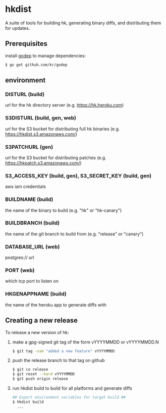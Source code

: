 # hkdist

A suite of tools for building hk, generating binary diffs, and distributing
them for updates.

## Prerequisites

install [godep](https://github.com/kr/godep) to manage dependencies:

```bash
$ go get github.com/kr/godep
```

## environment

### DISTURL (build)

url for the hk directory server (e.g. https://hk.heroku.com)

### S3DISTURL (build, gen, web)

url for the S3 bucket for distributing full hk binaries (e.g. https://hkdist.s3.amazonaws.com/)

### S3PATCHURL (gen)

url for the S3 bucket for distributing patches
(e.g. https://hkpatch.s3.amazonaws.com/)

### S3_ACCESS_KEY (build, gen), S3_SECRET_KEY (build, gen)

aws iam credentials

### BUILDNAME (build)

the name of the binary to build (e.g. "hk" or "hk-canary")

### BUILDBRANCH (build)

the name of the git branch to build from (e.g. "release" or "canary")

### DATABASE_URL (web)

postgres:// url

### PORT (web)

which tcp port to listen on

### HKGENAPPNAME (build)

the name of the heroku app to generate diffs with

## Creating a new release

To release a new version of hk:

1. make a gpg-signed git tag of the form vYYYYMMDD or vYYYYMMDD.N

    ```bash
    $ git tag -sam "added a new feature" vYYYYMMDD
    ```

2. push the release branch to that tag on github

    ```bash
    $ git co release
    $ git reset --hard vYYYYMMDD
    $ git push origin release
    ```

3. run hkdist build to build for all platforms and generate diffs

    ```bash
    ## Export environment variables for target build ##
    $ hkdist build
      ...
    ```
